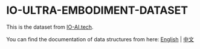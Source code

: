 # IO-ULTRA-EMBODIMENT-DATASET

This is the dataset from [IO-AI.tech](https://io-ai.tech/en/).

You can find the documentation of data structures from here:
[English](https://github.com/ioai-tech/IO-ULTRA-EMBODIMENT-DATASET-DOC/blob/master/data_structure.md) | [中文](https://github.com/ioai-tech/IO-ULTRA-EMBODIMENT-DATASET-DOC/blob/master/data_structure_cn.md)
